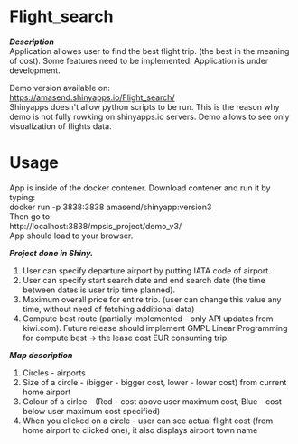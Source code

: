 # Flight_search
***Description***  
Application allowes user to find the best flight trip. (the best in the meaning of cost).
Some features need to be implemented. Application is under development.

Demo version available on:  
https://amasend.shinyapps.io/Flight_search/  
Shinyapps doesn't allow python scripts to be run. This is the reason why demo is not fully rowking on shinyapps.io servers.
Demo allows to see only visualization of flights data.

# Usage
App is inside of the docker contener.
Download contener and run it by typing:  
docker run -p 3838:3838 amasend/shinyapp:version3  
Then go to:  
http://localhost:3838/mpsis_project/demo_v3/  
App should load to your browser.

***Project done in Shiny.***
1. User can specify departure airport by putting IATA code of airport.
2. User can specify start search date and end search date (the time between dates is user trip time planned).
3. Maximum overall price for entire trip. (user can change this value any time, without need of fetching additional data)
4. Compute best route (partially implemented - only API updates from kiwi.com). Future release should implement GMPL
Linear Programming for compute best -> the lease cost EUR consuming trip.


***Map description***
1. Circles - airports
2. Size of a circle - (bigger - bigger cost, lower - lower cost) from current home airport
3. Colour of a cirlce - (Red - cost above user maximum cost, Blue - cost below user maximum cost specified)
4. When you clicked on a circle - user can see actual flight cost (from home airport to clicked one), it also displays airport town name
